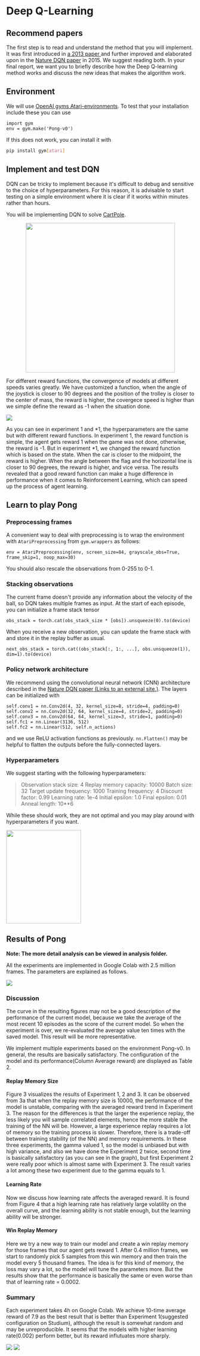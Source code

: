 # Deep Q-Learning

## Recommend papers

The first step is to read and understand the method that you will implement. It was first introduced in [a 2013 paper ](https://arxiv.org/abs/1312.5602) and further improved and elaborated upon in the [Nature DQN paper](https://web.stanford.edu/class/psych209/Readings/MnihEtAlHassibis15NatureControlDeepRL.pdf) in 2015. We suggest reading both. In your final report, we want you to briefly describe how the Deep Q-learning method works and discuss the new ideas that makes the algorithm work.

## Environment

We will use [OpenAI gyms Atari-environments](https://gym.openai.com/envs/#atari). To test that your installation include these you can use

```
import gym
env = gym.make('Pong-v0')
```

If this does not work, you can install it with 

```bash
pip install gym[atari]
```

## Implement and test DQN

DQN can be tricky to implement because it's difficult to debug and sensitive to the choice of hyperparameters. For this reason, it is advisable to start testing on a simple environment where it is clear if it works within minutes rather than hours.

You will be implementing DQN to solve [CartPole](https://gym.openai.com/envs/CartPole-v0/).

<div align="center">
<img src="result/cartpole.gif" width="400" height="400"/>
</div>

For different reward functions, the convergence of models at different speeds varies greatly. We have customized a function, when the angle of the joystick is closer to 90 degrees and the position of the trolley is closer to the center of mass, the reward is higher, the covergece speed is higher than we simple define the reward as -1 when the situation done.

<img src="result/cartplot-analysis.png">

As you can see in experiment 1 and *1, the hyperparameters are the same but with different reward functions. In experiment 1, the reward function is simple, the agent gets reward 1 when the game was not done, otherwise, the reward is -1. But in experiment *1, we changed the reward function which is based on the state. When the car is closer to the midpoint, the reward is higher. When the angle between the flag and the horizontal line is closer to 90 degrees, the reward is higher, and vice versa. The results revealed that a good reward function can make a huge difference in performance when it comes to Reinforcement Learning, which can speed up the process of agent learning.

## Learn to play Pong

### **Preprocessing frames**

A convenient way to deal with preprocessing is to wrap the environment with `AtariPreprocessing` from `gym.wrappers` as follows:

```
env = AtariPreprocessing(env, screen_size=84, grayscale_obs=True, frame_skip=1, noop_max=30)
```

You should also rescale the observations from 0-255 to 0-1.

### **Stacking observations**

The current frame doesn't provide any information about the velocity of the ball, so DQN takes multiple frames as input. At the start of each episode, you can initialize a frame stack tensor

```
obs_stack = torch.cat(obs_stack_size * [obs]).unsqueeze(0).to(device)
```

When you receive a new observation, you can update the frame stack with and store it in the replay buffer as usual.

```
next_obs_stack = torch.cat((obs_stack[:, 1:, ...], obs.unsqueeze(1)), dim=1).to(device)
```

### **Policy network architecture**

We recommend using the convolutional neural network (CNN) architecture described in the [Nature DQN paper (Links to an external site.)](https://web.stanford.edu/class/psych209/Readings/MnihEtAlHassibis15NatureControlDeepRL.pdf). The layers can be initialized with

```
self.conv1 = nn.Conv2d(4, 32, kernel_size=8, stride=4, padding=0)
self.conv2 = nn.Conv2d(32, 64, kernel_size=4, stride=2, padding=0)
self.conv3 = nn.Conv2d(64, 64, kernel_size=3, stride=1, padding=0)
self.fc1 = nn.Linear(3136, 512)
self.fc2 = nn.Linear(512, self.n_actions)
```

and we use ReLU activation functions as previously. `nn.Flatten()` may be helpful to flatten the outputs before the fully-connected layers.

### **Hyperparameters**

We suggest starting with the following hyperparameters:

> Observation stack size: 4
> Replay memory capacity: 10000
> Batch size: 32
> Target update frequency: 1000
> Training frequency: 4
> Discount factor: 0.99
> Learning rate: 1e-4
> Initial epsilon: 1.0
> Final epsilon: 0.01
> Anneal length: 10**6

While these should work, they are not optimal and you may play around with hyperparameters if you want.



<img src="result/pong.gif" width="200" height="250"/>

## Results of Pong

**Note: The more detail analysis can be viewed in analysis folder.**

All the experiments are implemented in Google Colab with 2.5 million frames. The parameters are explained as follows.

<img src="result/pong-table.png">

### Discussion

The curve in the resulting figures may not be a good description of the performance of the current model, because we take the average of the most recent 10 episodes as the score of the current model. So when the experiment is over, we re-evaluated the average value ten times with the saved model. This result will be more representative.

We implement multiple experiments based on the environment Pong-v0. In general, the results are basically satisfactory. The configuration of the model and its performance(Column Average reward) are displayed as Table 2.

#### Replay Memory Size

Figure 3 visualizes the results of Experiment 1, 2 and 3. It can be observed from 3a that when the replay memory size is 10000, the performance of the model is unstable, comparing with the averaged reward trend in Experiment 3. The reason for the differences is that the larger the experience replay, the less likely you will sample correlated elements, hence the more stable the training of the NN will be. However, a large experience replay requires a lot of memory so the training process is slower. Therefore, there is a trade-off between training stability (of the NN) and memory requirements. In these three experiments, the gamma valued 1, so the model is unbiased but with high variance, and also we have done the Experiment 2 twice, second time is basically satisfactory (as you can see in the graph), but first Experiment 2 were really poor which is almost same with Experiment 3. The result varies a lot among these two experiment due to the gamma equals to 1.

#### Learning Rate

Now we discuss how learning rate affects the averaged reward. It is found from Figure 4 that a high learning rate has relatively large volatility on the overall curve, and the learning ability is not stable enough, but the learning ability will be stronger.

#### Win Replay Memory

Here we try a new way to train our model and create a win replay memory for those frames that our agent gets reward 1. After 0.4 million frames, we start to randomly pick 5 samples from this win memory and then train the model every 5 thousand frames. The idea is for this kind of memory, the loss may vary a lot, so the model will tune the parameters more. But the results show that the performance is basically the same or even worse than that of learning rate = 0.0002.

### Summary

Each experiment takes 4h on Google Colab. We achieve 10-time average reward of 7.9 as the best result that is better than Experiment 1(suggested configuration on Studium), although the result is somewhat random and may be unreproducible. It seems that the models with higher learning rate(0.002) perform better, but its reward influtuates more sharply.

<img src="result/Mean Reward vs. Episode in CartPole.png">

<img src="result/Mean Reward vs. Frames(Various Replay Memory Sizes).png">


